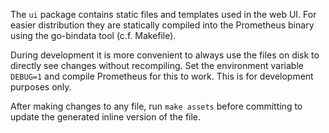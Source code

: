 The `ui` package contains static files and templates used in the web UI. For
easier distribution they are statically compiled into the Prometheus binary
using the go-bindata tool (c.f. Makefile).

During development it is more convenient to always use the files on disk to
directly see changes without recompiling.
Set the environment variable `DEBUG=1` and compile Prometheus for this to work.
This is for development purposes only.

After making changes to any file, run `make assets` before committing to update
the generated inline version of the file.
